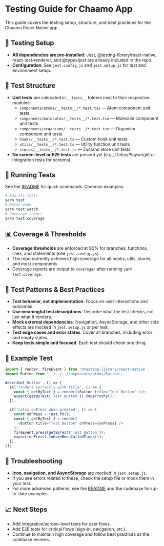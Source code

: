 # Testing Guide for Chaamo App

This guide covers the testing setup, structure, and best practices for the Chaamo React Native app.

## 🧪 Testing Setup

- **All dependencies are pre-installed**: Jest, @testing-library/react-native, react-test-renderer, and @types/jest are already included in the repo.
- **Configuration**: See `jest.config.js` and `jest.setup.js` for test and environment setup.

## 📁 Test Structure

- **Unit tests** are colocated in `__tests__` folders next to their respective modules:
  - `components/atoms/__tests__/*.test.tsx` — Atom component unit tests
  - `components/molecules/__tests__/*.test.tsx` — Molecule component unit tests
  - `components/organisms/__tests__/*.test.tsx` — Organism component unit tests
  - `hooks/__tests__/*.test.ts` — Custom hook unit tests
  - `utils/__tests__/*.test.ts` — Utility function unit tests
  - `stores/__tests__/*.test.ts` — Zustand store unit tests
- **No screen-level or E2E tests** are present yet (e.g., Detox/Playwright or integration tests for screens).

## 🚀 Running Tests

See the [README](./README.md) for quick commands. Common examples:

```bash
# Run all tests
yarn test
# Watch mode
yarn test:watch
# Coverage report
yarn test:coverage
```

## 📊 Coverage & Thresholds

- **Coverage thresholds** are enforced at 90% for branches, functions, lines, and statements (see `jest.config.js`).
- The repo currently achieves high coverage for all hooks, utils, stores, and most components.
- Coverage reports are output to `coverage/` after running `yarn test:coverage`.

## 📝 Test Patterns & Best Practices

- **Test behavior, not implementation**: Focus on user interactions and outcomes.
- **Use meaningful test descriptions**: Describe what the test checks, not just what it renders.
- **Mock external dependencies**: Navigation, AsyncStorage, and other side effects are mocked in `jest.setup.js` or per test.
- **Test edge cases and error states**: Cover all branches, including error and empty states.
- **Keep tests simple and focused**: Each test should check one thing.

## 🔧 Example Test

```typescript
import { render, fireEvent } from '@testing-library/react-native';
import Button from '../../../components/atoms/Button';

describe('Button', () => {
  it('renders correctly with title', () => {
    const { getByText } = render(<Button title="Test Button" />);
    expect(getByText('Test Button')).toBeTruthy();
  });

  it('calls onPress when pressed', () => {
    const onPress = jest.fn();
    const { getByText } = render(
      <Button title="Test Button" onPress={onPress} />
    );
    fireEvent.press(getByText('Test Button'));
    expect(onPress).toHaveBeenCalledTimes(1);
  });
});
```

## 🚨 Troubleshooting

- **Icon, navigation, and AsyncStorage** are mocked in `jest.setup.js`.
- If you see errors related to these, check the setup file or mock them in your test.
- For more advanced patterns, see the [README](./README.md) and the codebase for up-to-date examples.

## 📈 Next Steps

- Add integration/screen-level tests for user flows.
- Add E2E tests for critical flows (sign-in, navigation, etc.).
- Continue to maintain high coverage and follow best practices as the codebase evolves.
